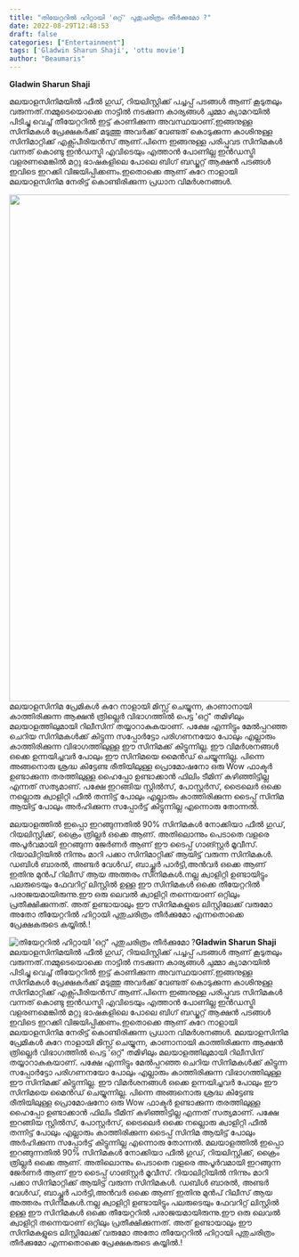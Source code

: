 ```yaml
---
title: "തിയേറ്ററിൽ ഹിറ്റായി 'ഒറ്റ്' പുതുചരിത്രം തീർക്കുമോ ?"
date: 2022-08-29T12:48:53
draft: false
categories: ["Entertainment"]
tags: ['Gladwin Sharun Shaji', 'ottu movie']
author: "Beaumaris"
---
```


<strong>Gladwin Sharun Shaji </strong>

മലയാളസിനിമയിൽ ഫീൽ ഗുഡ്, റിയലിസ്റ്റിക്ക് പച്ചപ്പ് പടങ്ങൾ ആണ് കൂടുതലും വരുന്നത്.നമ്മുടെയൊക്കെ നാട്ടിൽ നടക്കുന്ന കാര്യങ്ങൾ ചുമ്മാ ക്യാമറയിൽ പിടിച്ചു വെച്ച് തീയേറ്ററിൽ ഇട്ട് കാണിക്കുന്ന അവസ്ഥയാണ്.ഇങ്ങനുള്ള സിനിമകൾ പ്രേക്ഷകർക്ക് മടുത്തു അവർക്ക് വേണ്ടത് കൊടുക്കുന്ന കാശിനുള്ള സിനിമാറ്റിക്ക് എക്സ്പീരിയൻസ് ആണ്.പിന്നെ ഇങ്ങനുള്ള പരിപ്പുവട സിനിമകൾ വന്നത് കൊണ്ടു ഇൻഡസ്ട്രി എവിടെയും എത്താൻ പോണില്ല ഇൻഡസ്ട്രി വളരണമെങ്കിൽ മറ്റു ഭാഷകളിലെ പോലെ ബിഗ് ബഡ്ജറ്റ് ആക്ഷൻ പടങ്ങൾ ഇവിടെ ഇറക്കി വിജയിപ്പിക്കണം.ഇതൊക്കെ ആണ് കുറേ നാളായി മലയാളസിനിമ നേരിട്ട് കൊണ്ടിരിക്കുന്ന പ്രധാന വിമർശനങ്ങൾ.

<img class="wp-image-348921 aligncenter" src="https://cdn.boolokam.com/articles/2022/08/EGEGEGGG.jpg" alt="" width="911" height="911" />മലയാളസിനിമ പ്രേമികൾ കുറേ നാളായി മിസ്സ്‌ ചെയ്യുന്ന, കാണാനായി കാത്തിരിക്കുന്ന ആക്ഷൻ ത്രില്ലെർ വിഭാഗത്തിൽ പെട്ട 'ഒറ്റ്' തമിഴിലും മലയാളത്തിലുമായി റിലീസിന് തയ്യാറാകുകയാണ്. പക്ഷേ എന്നിട്ടും മേൽപ്പറഞ്ഞ ചെറിയ സിനിമകൾക്ക് കിട്ടുന്ന സപ്പോർട്ടോ പരിഗണനയോ പോലും എല്ലാരും കാത്തിരിക്കുന്ന വിഭാഗത്തിലുള്ള ഈ സിനിമക്ക് കിട്ടുന്നില്ല. ഈ വിമർശനങ്ങൾ ഒക്കെ ഉന്നയിച്ചവർ പോലും ഈ സിനിമയെ മൈൻഡ് ചെയ്യുന്നില്ല. പിന്നെ അങ്ങനൊരു ശ്രദ്ധ കിട്ടേണ്ട രീതിയിലുള്ള പ്രൊമോഷനോ ഒരു Wow ഫാക്ടർ ഉണ്ടാക്കുന്ന തരത്തിലുള്ള ഹൈപ്പോ ഉണ്ടാക്കാൻ ഫിലിം ടീമിന് കഴിഞ്ഞിട്ടില്ല എന്നത് സത്യമാണ്. പക്ഷേ ഇറങ്ങിയ സ്റ്റിൽസ്, പോസ്റ്റർസ്, ട്രൈലെർ ഒക്കെ നല്ലൊരു ക്വാളിറ്റി ഫീൽ തന്നിട്ട് പോലും എല്ലാരും കാത്തിരിക്കുന്ന ടൈപ്പ് സിനിമ ആയിട്ട് പോലും അർഹിക്കുന്ന സപ്പോർട്ട് കിട്ടുന്നില്ല എന്നൊരു തോന്നൽ.

മലയാളത്തിൽ ഇപ്പൊ ഇറങ്ങുന്നതിൽ 90% സിനിമകൾ നോക്കിയാ ഫീൽ ഗുഡ്, റിയലിസ്റ്റിക്ക്, ക്രൈം ത്രില്ലർ ഒക്കെ ആണ്. അതിലൊന്നും പെടാതെ വളരെ അപൂർവമായി ഇറങ്ങുന്ന ജേർണർ ആണ് ഈ ടൈപ്പ് ഗാങ്സ്റ്റർ മൂവീസ്. റിയാലിറ്റിയിൽ നിന്നും മാറി പക്കാ സിനിമാറ്റിക്ക് ആയിട്ട് വരുന്ന സിനിമകൾ. ഡബിൾ ബാരൽ, അണ്ടർ വേൾഡ്, ബാച്ച്ലർ പാർട്ടി,അൻവർ ഒക്കെ ആണ് ഇതിനു മുൻപ് റിലീസ് ആയ അത്തരം സിനിമകൾ.നല്ല ക്വാളിറ്റി ഉണ്ടായിട്ടും പലരുടെയും ഫേവറിറ്റ് ലിസ്റ്റിൽ ഉള്ള ഈ സിനിമകൾ ഒക്കെ തീയേറ്ററിൽ പരാജയമായിരുന്നു.ഈ ഒരു ലെവൽ ക്വാളിറ്റി തന്നെയാണ് ഒറ്റിലും പ്രതീക്ഷിക്കുന്നത്. അത് ഉണ്ടായാലും ഈ സിനിമകളുടെ ലിസ്റ്റിലേക്ക് വരുമോ അതോ തീയേറ്ററിൽ ഹിറ്റായി പുതുചരിത്രം തീർക്കുമോ എന്നതൊക്കെ പ്രേക്ഷകരുടെ കയ്യിൽ.!


![തിയേറ്ററിൽ ഹിറ്റായി 'ഒറ്റ്' പുതുചരിത്രം തീർക്കുമോ ?](https://cdn.boolokam.com/articles/2022/08/EGEGEGGG.jpg)**Gladwin Sharun Shaji** മലയാളസിനിമയിൽ ഫീൽ ഗുഡ്, റിയലിസ്റ്റിക്ക് പച്ചപ്പ് പടങ്ങൾ ആണ് കൂടുതലും വരുന്നത്.നമ്മുടെയൊക്കെ നാട്ടിൽ നടക്കുന്ന കാര്യങ്ങൾ ചുമ്മാ ക്യാമറയിൽ പിടിച്ചു വെച്ച് തീയേറ്ററിൽ ഇട്ട് കാണിക്കുന്ന അവസ്ഥയാണ്.ഇങ്ങനുള്ള സിനിമകൾ പ്രേക്ഷകർക്ക് മടുത്തു അവർക്ക് വേണ്ടത് കൊടുക്കുന്ന കാശിനുള്ള സിനിമാറ്റിക്ക് എക്സ്പീരിയൻസ് ആണ്.പിന്നെ ഇങ്ങനുള്ള പരിപ്പുവട സിനിമകൾ വന്നത് കൊണ്ടു ഇൻഡസ്ട്രി എവിടെയും എത്താൻ പോണില്ല ഇൻഡസ്ട്രി വളരണമെങ്കിൽ മറ്റു ഭാഷകളിലെ പോലെ ബിഗ് ബഡ്ജറ്റ് ആക്ഷൻ പടങ്ങൾ ഇവിടെ ഇറക്കി വിജയിപ്പിക്കണം.ഇതൊക്കെ ആണ് കുറേ നാളായി മലയാളസിനിമ നേരിട്ട് കൊണ്ടിരിക്കുന്ന പ്രധാന വിമർശനങ്ങൾ. മലയാളസിനിമ പ്രേമികൾ കുറേ നാളായി മിസ്സ്‌ ചെയ്യുന്ന, കാണാനായി കാത്തിരിക്കുന്ന ആക്ഷൻ ത്രില്ലെർ വിഭാഗത്തിൽ പെട്ട 'ഒറ്റ്' തമിഴിലും മലയാളത്തിലുമായി റിലീസിന് തയ്യാറാകുകയാണ്. പക്ഷേ എന്നിട്ടും മേൽപ്പറഞ്ഞ ചെറിയ സിനിമകൾക്ക് കിട്ടുന്ന സപ്പോർട്ടോ പരിഗണനയോ പോലും എല്ലാരും കാത്തിരിക്കുന്ന വിഭാഗത്തിലുള്ള ഈ സിനിമക്ക് കിട്ടുന്നില്ല. ഈ വിമർശനങ്ങൾ ഒക്കെ ഉന്നയിച്ചവർ പോലും ഈ സിനിമയെ മൈൻഡ് ചെയ്യുന്നില്ല. പിന്നെ അങ്ങനൊരു ശ്രദ്ധ കിട്ടേണ്ട രീതിയിലുള്ള പ്രൊമോഷനോ ഒരു Wow ഫാക്ടർ ഉണ്ടാക്കുന്ന തരത്തിലുള്ള ഹൈപ്പോ ഉണ്ടാക്കാൻ ഫിലിം ടീമിന് കഴിഞ്ഞിട്ടില്ല എന്നത് സത്യമാണ്. പക്ഷേ ഇറങ്ങിയ സ്റ്റിൽസ്, പോസ്റ്റർസ്, ട്രൈലെർ ഒക്കെ നല്ലൊരു ക്വാളിറ്റി ഫീൽ തന്നിട്ട് പോലും എല്ലാരും കാത്തിരിക്കുന്ന ടൈപ്പ് സിനിമ ആയിട്ട് പോലും അർഹിക്കുന്ന സപ്പോർട്ട് കിട്ടുന്നില്ല എന്നൊരു തോന്നൽ. മലയാളത്തിൽ ഇപ്പൊ ഇറങ്ങുന്നതിൽ 90% സിനിമകൾ നോക്കിയാ ഫീൽ ഗുഡ്, റിയലിസ്റ്റിക്ക്, ക്രൈം ത്രില്ലർ ഒക്കെ ആണ്. അതിലൊന്നും പെടാതെ വളരെ അപൂർവമായി ഇറങ്ങുന്ന ജേർണർ ആണ് ഈ ടൈപ്പ് ഗാങ്സ്റ്റർ മൂവീസ്. റിയാലിറ്റിയിൽ നിന്നും മാറി പക്കാ സിനിമാറ്റിക്ക് ആയിട്ട് വരുന്ന സിനിമകൾ. ഡബിൾ ബാരൽ, അണ്ടർ വേൾഡ്, ബാച്ച്ലർ പാർട്ടി,അൻവർ ഒക്കെ ആണ് ഇതിനു മുൻപ് റിലീസ് ആയ അത്തരം സിനിമകൾ.നല്ല ക്വാളിറ്റി ഉണ്ടായിട്ടും പലരുടെയും ഫേവറിറ്റ് ലിസ്റ്റിൽ ഉള്ള ഈ സിനിമകൾ ഒക്കെ തീയേറ്ററിൽ പരാജയമായിരുന്നു.ഈ ഒരു ലെവൽ ക്വാളിറ്റി തന്നെയാണ് ഒറ്റിലും പ്രതീക്ഷിക്കുന്നത്. അത് ഉണ്ടായാലും ഈ സിനിമകളുടെ ലിസ്റ്റിലേക്ക് വരുമോ അതോ തീയേറ്ററിൽ ഹിറ്റായി പുതുചരിത്രം തീർക്കുമോ എന്നതൊക്കെ പ്രേക്ഷകരുടെ കയ്യിൽ.!
